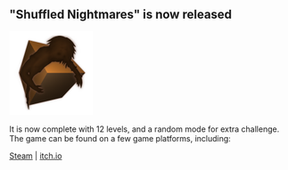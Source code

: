 ## "Shuffled Nightmares" is now released

<img id="icon" src="/images/icon_shuffled-nightmares.png" alt="Shuffled Nightmares icon"/>

It is now complete with 12 levels, and a random mode for extra challenge.
The game can be found on a few game platforms, including:

<a class="button" href="https://store.steampowered.com/app/1289510">Steam</a> |
<a class="button" href="https://darkdimension.itch.io/shuffled-nightmares">itch.io</a>
